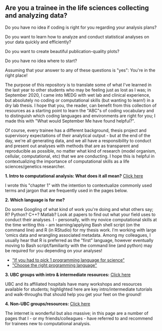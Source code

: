 ## Are you a trainee in the life sciences collecting and analyzing data?

Do you have no idea if coding is right for you regarding your analysis plans? 

Do you want to learn how to analyze and conduct statistical analyses on your data quickly and efficiently? 

Do you want to create beautiful publication-quality plots?

Do you have no idea where to start?

Assuming that your answer to any of these questions is "yes": You're in the right place!

The purpose of this repository is to translate some of what I've learned in the last year to other students who may be feeling just as lost as I was; in September 2020, I came into MEDG with wet lab and clinical experience, but absolutely no coding or computational skills (but wanting to learn!) in a dry lab thesis. I hope that you, the reader, can benefit from this collection of resources as a starting point to learn the "ABC"s of coding vocabulary and to distinguish which coding languages and environments are right for you; I made this with "What would September Me have found helpful?".

Of course, every trainee has a different background, thesis project and supervisory expectations of their analytical output - but at the end of the day, we're all generating data, and we all have a responsibility to conduct and present out analyses with methods that are as transparent and reproducible as possible, no matter what kind of research (model organism, cellular, computational, etc) that we are conducting. I hope this is helpful in contextualizing the importance of computational skills as a life sciences/genetics researcher.

**1. Intro to computational analysis: What does it all mean?** [Click here](https://github.com/ettheberge/Coding_Intro/blob/main/Intro-to-Computational-Analysis.md)

I wrote this "chapter 1" with the intention to contextualize commonly used terms and jargon that are frequently used in the pages below.

**2. Which language is for me?**

Do some Googling of what kind of work you're doing and what others say; R? Python? C++? Matlab? Look at papers to find out what your field uses to conduct their analyses. I - personally, with my novice computational skills at the time writing this - am learning/applying Bash shell script (on the command line) and R (in RStudio) for my thesis work. I'm working with large 'omics data and wrangling associated metadata. Among my colleagues, I usually hear that R is preferred as the "first" language, however eventually moving to Bash script/familiarity with the command line (and python) may be required for you depending on your analyses!

- ["If you had to pick 1 programming language for science"](https://www.quora.com/If-you-had-to-pick-1-programming-language-that-a-scientist-in-the-life-sciences-should-know-what-would-it-be)
- ["Choose the right programming language"](https://www.mygreatlearning.com/blog/choose-the-right-programming-language/)

**3. UBC groups with intro & intermediate resources:** [Click here](https://github.com/ettheberge/Coding_Intro/tree/main/Student_Groups)

UBC and its affiliated hospitals have many workshops and resources available for students; highlighted here are key intro/intermediate tutorials and walk-throughs that should help you get your feet on the ground!

**4. Non-UBC groups/resources:** [Click here](https://github.com/ettheberge/Coding_Intro/tree/main/UBC_groups_resources)

The internet is wonderful but also massive; in this page are a number of pages that I - or my friends/colleagues - have referred to and recommend for trainees new to computational analysis.
